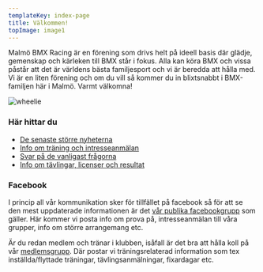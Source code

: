 ```yaml
---
templateKey: index-page
title: Välkommen!
topImage: image1
---
```



Malmö BMX Racing är en förening som drivs helt på ideell basis där glädje, gemenskap och kärleken till BMX står i fokus. Alla kan köra BMX och vissa påstår att det är världens bästa familjesport och vi är beredda att hålla med. Vi är en liten förening och om du vill så kommer du in blixtsnabbt i BMX-familjen här i Malmö. Varmt välkomna!  

![wheelie](/img/wheelie.jpg#right)

### Här hittar du

* [De senaste större nyheterna](/blog)  
* [Info om träning och intresseanmälan](/traning)  
* [Svar på de vanligast frågorna](/faq)  
* [Info om tävlingar, licenser och resultat](/tavling)  

### Facebook
I princip all vår kommunikation sker för tillfället på facebook så för att se den mest uppdaterade informationen är det [vår publika facebookgrupp](https://www.facebook.com/groups/malmobmx) som gäller. Här kommer vi posta info om prova på, intresseanmälan till våra grupper, info om större arrangemang etc.  

Är du redan medlem och tränar i klubben, isåfall är det bra att hålla koll på vår [medlemsgrupp](https://www.facebook.com/groups/malmobmxmedlemmar). Där postar vi träningsrelaterad information som tex inställda/flyttade träningar, tävlingsanmälningar, fixardagar etc.  
